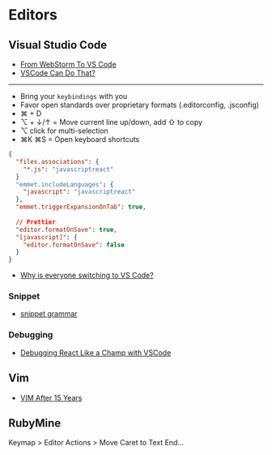 # Editors

## Visual Studio Code

* [From WebStorm To VS Code](https://medium.com/@jawache/from-webstorm-to-vs-code-bd01ccc92aaf)
* [VSCode Can Do That?](http://vscodecandothat.com/)

---

* Bring your `keybindings` with you
* Favor open standards over proprietary formats (.editorconfig, .jsconfig)
* ⌘ + D
* ⌥ + ↓/↑ = Move current line up/down, add ⇧ to copy
* ⌥ click for multi-selection
* ⌘K ⌘S = Open keyboard shortcuts

```json
{
  "files.associations": {
    "*.js": "javascriptreact"
  }
  "emmet.includeLanguages": {
    "javascript": "javascriptreact"
  },
  "emmet.triggerExpansionOnTab": true,
  
  // Prettier
  "editor.formatOnSave": true,
  "[javascript]": {
    "editor.formatOnSave": false
  }
}
```

* [Why is everyone switching to VS Code?](https://syntax.fm/show/012/why-is-everyone-switching-to-vs-code)

### Snippet

* [snippet grammar](https://code.visualstudio.com/docs/editor/userdefinedsnippets#_snippet-syntax)

### Debugging

* [Debugging React Like a Champ with VSCode](https://hackernoon.com/debugging-react-like-a-champ-with-vscode-66281760037)

## Vim

* [VIM After 15 Years](https://statico.github.io/vim3.html)

## RubyMine

Keymap > Editor Actions > Move Caret to Text End...

